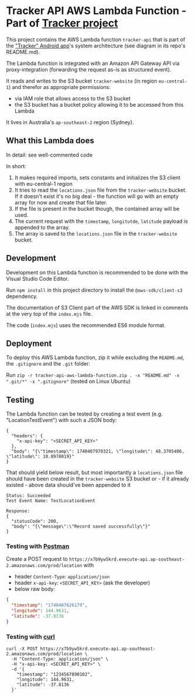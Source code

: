 # Tracker API AWS Lambda Function - Part of [Tracker project](https://github.com/lchristmann/Tracker)

This project contains the AWS Lambda function `tracker-api` that is part of the ["Tracker" Android app](https://github.com/lchristmann/Tracker)'s system architecture (see diagram in its repo's README.md).

The Lambda function is integrated with an Amazon API Gateway API via proxy-integration (forwarding the request as-is as structured event).

It reads and writes to the S3 bucket `tracker-website` (in region `eu-central-1`) and therefor as appropriate permissions:

- via IAM role that allows access to the S3 bucket
- the S3 bucket has a bucket policy allowing it to be accessed from this Lambda

It lives in Australia's `ap-southeast-2` region (Sydney).

## What this Lambda does

In detail: see well-commented code

In short:

1. It makes required imports, sets constants and initializes the S3 client with eu-central-1 region
2. It tries to read the `locations.json` file from the `tracker-website` bucket. If it doesn't exist it's no big deal - the function will go with an empty array for now and create that file later.
3. If the file is present in the bucket though, the contained array will be used.
4. The current request with the `timestamp`, `longitutde`, `latitude` payload is appended to the array.
5. The array is saved to the `locations.json` file in the `tracker-website` bucket.

## Development

Development on this Lambda function is recommended to be done with the Visual Studio Code Editor.

Run `npm install` in this project directory to install the `@aws-sdk/client-s3` dependency.

The documentation of S3 Client part of the AWS SDK is linked in comments at the very top of the `index.mjs` file.

The code (`index.mjs`) uses the recommended ES6 module format.

## Deployment

To deploy this AWS Lambda function, zip it while excluding the `README.md`, the `.gitignore` and the `.git` folder:

Run `zip -r tracker-api-aws-lambda-function.zip . -x "README.md" -x ".git/*" -x ".gitignore"` (tested on Linux Ubuntu)

## Testing

The Lambda function can be tested by creating a test event (e.g. "LocationTestEvent") with such a JSON body:

```shell
{
  "headers": {
    "x-api-key": "<SECRET_API_KEY>"
  },
  "body": "{\"timestamp\": 1740407970321, \"longitude\": 48.3705406, \"latitude\": 10.8978019}"
}
```

That should yield below result, but most importantly a `locations.json` file should have been created in the `tracker-website` S3 bucket or - if it already existed - above data should've been appended to it

```shell
Status: Succeeded
Test Event Name: TestLocationEvent

Response:
{
  "statusCode": 200,
  "body": "{\"message\":\"Record saved successfully\"}"
}
```

### Testing with [Postman](https://www.postman.com/)

Create a POST request to `https://x7b9yw5krd.execute-api.ap-southeast-2.amazonaws.com/prod/location` with

- header `Content-Type`: `application/json`
- header `x-api-key`: `<SECRET_API_KEY>` (ask the developer)
- below raw body:

```json
{
  "timestamp": "1740407626179",
  "longitude": 144.9631,
  "latitude": -37.8136
}
```

### Testing with [curl](https://curl.se/)

```shell
curl -X POST https://x7b9yw5krd.execute-api.ap-southeast-2.amazonaws.com/prod/location \
  -H "Content-Type: application/json" \
  -H "x-api-key: <SECRET_API_KEY>" \
  -d '{
    "timestamp": "1234567890102",
    "longitude": 144.9631,
    "latitude": -37.8136
  }'
```